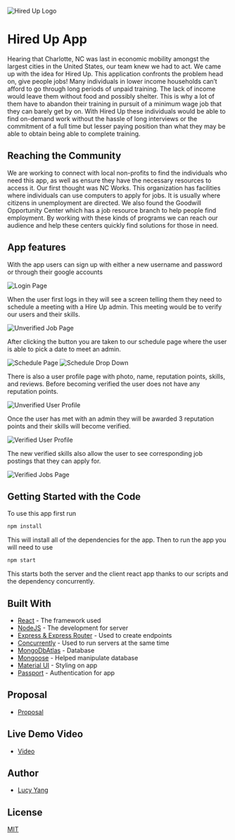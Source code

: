 ![Hired Up Logo](./client/src/assets/images/logo.png)

# Hired Up App
Hearing that Charlotte, NC was last in economic mobility amongst the largest cities in the United States, our team knew we had to act. We came up with the idea for Hired Up. This application confronts the problem head on, give people jobs! Many individuals in lower income households can’t afford to go through long periods of unpaid training. The lack of income would leave them without food and possibly shelter. This is why a lot of them have to abandon their training in pursuit of a minimum wage job that they can barely get by on. With Hired Up these individuals would be able to find on-demand work without the hassle of long interviews or the commitment of a full time but lesser paying position than what they may be able to obtain being able to complete training.


## Reaching the Community
We are working to connect with local non-profits to find the individuals who need this app, as well as ensure they have the necessary resources to access it. Our first thought was NC Works. This organization has facilities where individuals can use computers to apply for jobs. It is usually where citizens in unemployment are directed. We also found the Goodwill Opportunity Center which has a job resource branch to help people find employment. By working with these kinds of programs we can reach our audience and help these centers quickly find solutions for those in need.

## App features
With the app users can sign up with either a new username and password or through their google accounts

![Login Page](./client/src/assets/images/hiredUpLogin.png)

When the user first logs in they will see a screen telling them they need to schedule a meeting with a Hire Up admin. This meeting would be to verify our users and their skills.

![Unverified Job Page](./client/src/assets/images/hiredUpUnverifiedJob.png)

After clicking the button you are taken to our schedule page where the user is able to pick a date to meet an admin.

![Schedule Page](./client/src/assets/images/hiredUpSchedule.png)
![Schedule Drop Down](./client/src/assets/images/hiredUpScheduleMenu.png)

There is also a user profile page with photo, name, reputation points, skills, and reviews. Before becoming verified the user does not have any reputation points.

![Unverified User Profile](./client/src/assets/images/hiredUpUnverifiedProfile.png)

Once the user has met with an admin they will be awarded 3 reputation points and their skills will become verified.

![Verified User Profile](./client/src/assets/images/hiredUpVerifiedProfile.png)

The new verified skills also allow the user to see corresponding job postings that they can apply for.

![Verified Jobs Page](./client/src/assets/images/hiredUpVerifiedJob.png)

## Getting Started with the Code
To use this app first run
```bash
npm install
```
This will install all of the dependencies for the app. 
Then to run the app you will need to use
```bash
npm start
```
This starts both the server and the client react app thanks to our scripts and the dependency concurrently.

## Built With

* [React](https://github.com/facebook/react) - The framework used
* [NodeJS](https://github.com/nodejs/node) - The development for server
* [Express & Express Router](https://github.com/expressjs/express) - Used to create endpoints
* [Concurrently](https://github.com/kimmobrunfeldt/concurrently) - Used to run servers at the same time
* [MongoDbAtlas](https://www.mongodb.com/cloud/atlas) - Database
* [Mongoose](https://mongoosejs.com/) - Helped manipulate database
* [Material UI](https://material-ui.com/) - Styling on app
* [Passport](https://www.npmjs.com/package/passport) - Authentication for app

## Proposal
* [Proposal](https://docs.google.com/document/d/1-H_KQOKNLhcW2E5N2wVC8EJOMko52lT8BuZAoHtmsgM/edit)

## Live Demo Video
* [Video](https://www.youtube.com/watch?v=oDis6TNTPyk&t=1s)


## Author
* [Lucy Yang](https://github.com/l-yang-05)


## License
[MIT](https://github.com/SkylerCStevens/Fix-Fifty-App/blob/master/LICENSE)
